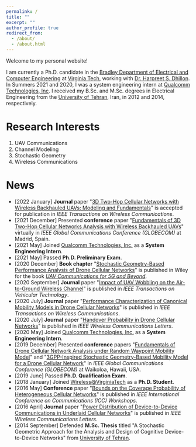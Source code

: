 ```yaml
---
permalink: /
title: ""
excerpt: ""
author_profile: true
redirect_from: 
  - /about/
  - /about.html
---  
```

Welcome to my personal website!

I am currently a Ph.D. candidate in the [Bradley Department of Electrical and Computer Engineering](https://ece.vt.edu) at [Virginia Tech](https://vt.edu), working with [Dr. Harpreet S. Dhillon](https://www.dhillon.ece.vt.edu). In Summers 2021 and 2020, I was a system engineering intern at [Qualcomm Technologies, Inc](https://www.qualcomm.com). I received my B.Sc. and M.Sc. degrees in Electrical Engineering from the [University of Tehran](https://ut.ac.ir/en), Iran, in 2012 and 2014, respectively.


Research Interests
======
1. UAV Communications
2. Channel Modeling
3. Stochastic Geometry
4. Wireless Communications

News
======
* [2022 January] **Journal** paper "[3D Two-Hop Cellular Networks with Wireless Backhauled UAVs: Modeling and Fundamentals](https://arxiv.org/abs/2105.07055)" is accepted for publication in *IEEE Transactions on Wireless Communications*.
* [2021 December] Presented **conference** paper "[Fundamentals of 3D Two-Hop Cellular Networks Analysis with Wireless Backhauled UAVs](https://ieeexplore.ieee.org/document/9685132)" virtually in *IEEE Global Communications Conference (GLOBECOM)* at Madrid, Spain.
* [2021 May] Joined [Qualcomm Technologies, Inc.](https://www.qualcomm.com) as a **System Engineering Intern**.
* [2021 May] Passed **Ph.D. Preliminary Exam**.
* [2020 December] **Book chapter** "[Stochastic Geometry-Based Performance Analysis of Drone Cellular Networks](https://onlinelibrary.wiley.com/doi/abs/10.1002/9781119575795.ch9)" is published in Wiley for the book *[UAV Communications for 5G and Beyond](https://onlinelibrary.wiley.com/doi/book/10.1002/9781119575795)*.
* [2020 September] **Journal** paper "[Impact of UAV Wobbling on the Air-to-Ground Wireless Channel](https://ieeexplore.ieee.org/abstract/document/9206092)" is published in *IEEE Transactions on Vehicular Technology*.
* [2020 July] **Journal** paper "[Performance Characterization of Canonical Mobility Models in Drone Cellular Networks](https://ieeexplore.ieee.org/abstract/document/9078878)" is published in *IEEE Transactions on Wireless Communications*.
* [2020 July] **Journal** paper "[Handover Probability in Drone Cellular Networks](https://ieeexplore.ieee.org/abstract/document/9003219)" is published in *IEEE Wireless Communications Letters*.
* [2020 May] Joined [Qualcomm Technologies, Inc.](https://www.qualcomm.com) as a **System Engineering Intern**.
* [2019 December] Presented **conference** papers "[Fundamentals of Drone Cellular Network Analysis under Random Waypoint Mobility Model](https://ieeexplore.ieee.org/abstract/document/9013341)" and "[3GPP-Inspired Stochastic Geometry-Based Mobility Model for a Drone Cellular Network](https://ieeexplore.ieee.org/abstract/document/9013645)" in *IEEE Global Communications Conference (GLOBECOM)* at Waikoloa, Hawaii, USA.
* [2019 June] Passed **Ph.D. Qualification Exam**.
* [2018 January] Joined [Wireless@VirginiaTech](https://wireless.vt.edu) as a **Ph.D. Student**.
* [2016 May] **Conference** paper "[Bounds on the Coverage Probability of Heterogeneous Cellular Networks](https://ieeexplore.ieee.org/abstract/document/7503878)" is published in *IEEE International Conference on Communications (ICC) Workshops*.
* [2016 April] **Journal** paper "[Power Distribution of Device-to-Device Communications in Underlaid Cellular Networks](https://ieeexplore.ieee.org/abstract/document/7383234)" is published in *IEEE Wireless Communications Letters*.
* [2014 September] Defended **M.Sc. Thesis** titled "A Stochastic Geometric Approach for the Analysis and Design of Cognitive Device-to-Device Networks" from [University of Tehran](https://ece.ut.ac.ir/en/communcation).
